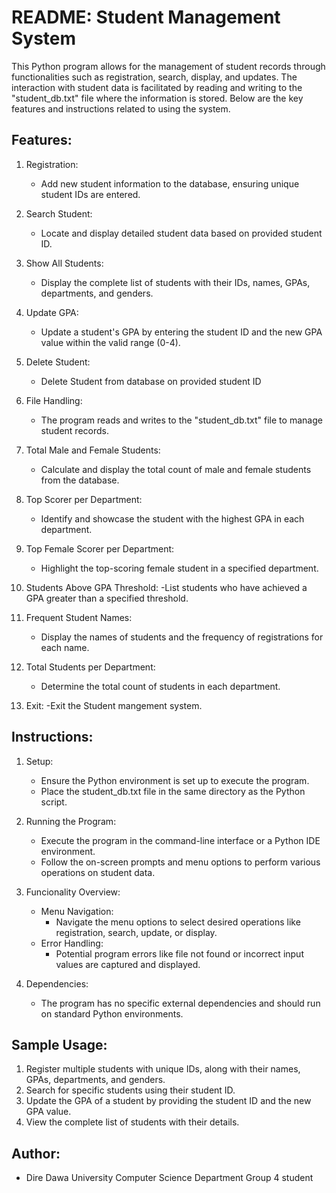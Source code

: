 # README: Student Management System

This Python program allows for the management of student records through functionalities such as registration, search, display, and updates. The interaction with student data is facilitated by reading and writing to the "student_db.txt" file where the information is stored. Below are the key features and instructions related to using the system.
## Features:
1. Registration:
    - Add new student information to the database, ensuring unique student IDs are entered.
2. Search Student:
    - Locate and display detailed student data based on provided student ID.
3. Show All Students:
    - Display the complete list of students with their IDs, names, GPAs, departments, and genders.
4. Update GPA:
   - Update a student's GPA by entering the student ID and the new GPA value within the valid range (0-4).
5. Delete Student:
    - Delete Student from database on provided student ID
   
6. File Handling:
    - The program reads and writes to the "student_db.txt" file to manage student records.
7. Total Male and Female Students:
    - Calculate and display the total count of male and female students from the database.
8. Top Scorer per Department:
   - Identify and showcase the student with the highest GPA in each department.
9. Top Female Scorer per Department:
   - Highlight the top-scoring female student in a specified department.
10. Students Above GPA Threshold:
  -List students who have achieved a GPA greater than a specified threshold.
   
11. Frequent Student Names:
    - Display the names of students and the frequency of registrations for each name.
12. Total Students per Department:
    - Determine the total count of students in each department.
13. Exit:
    -Exit the Student mangement system.
     

## Instructions:
1. Setup:
    - Ensure the Python environment is set up to execute the program.
    - Place the student_db.txt file in the same directory as the Python script.

2. Running the Program:
    - Execute the program in the command-line interface or a Python IDE environment.
    - Follow the on-screen prompts and menu options to perform various operations on student data.

3. Funcionality Overview:
    - Menu Navigation:
        - Navigate the menu options to select desired operations like registration, search, update, or display.
    - Error Handling:
        - Potential program errors like file not found or incorrect input values are captured and displayed.

4. Dependencies:
    - The program has no specific external dependencies and should run on standard Python environments.

## Sample Usage:
1. Register multiple students with unique IDs, along with their names, GPAs, departments, and genders.
2. Search for specific students using their student ID.
3. Update the GPA of a student by providing the student ID and the new GPA value.
4. View the complete list of students with their details.

## Author:
- Dire Dawa University Computer Science Department Group 4 student

